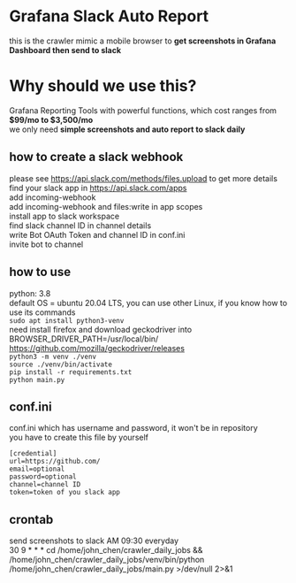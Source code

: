 # Grafana Slack Auto Report
this is the crawler mimic a mobile browser to **get screenshots in Grafana Dashboard then send to slack** <br />

# Why should we use this?
Grafana Reporting Tools with powerful functions, which cost ranges from **$99/mo to $3,500/mo** <br />
we only need **simple screenshots and auto report to slack daily** <br />

## how to create a slack webhook
please see <https://api.slack.com/methods/files.upload> to get more details <br />
find your slack app in <https://api.slack.com/apps> <br />
add incoming-webhook <br />
add incoming-webhook and files:write in app scopes <br />
install app to slack workspace <br />
find slack channel ID in channel details <br />
write Bot OAuth Token and channel ID in conf.ini <br />
invite bot to channel <br />

## how to use
python: 3.8 <br />
default OS = ubuntu 20.04 LTS, you can use other Linux, if you know how to use its commands <br />
`sudo apt install python3-venv` <br />
need install firefox and download geckodriver into BROWSER_DRIVER_PATH=/usr/local/bin/ <https://github.com/mozilla/geckodriver/releases> <br />
`python3 -m venv ./venv` <br />
`source ./venv/bin/activate` <br />
`pip install -r requirements.txt` <br />
`python main.py` <br />

## conf.ini
conf.ini which has username and password, it won't be in repository <br />
you have to create this file by yourself <br />

```
[credential]
url=https://github.com/
email=optional
password=optional
channel=channel ID
token=token of you slack app
```

## crontab
send screenshots to slack AM 09:30 everyday <br />
30 9 * * * cd /home/john_chen/crawler_daily_jobs && /home/john_chen/crawler_daily_jobs/venv/bin/python /home/john_chen/crawler_daily_jobs/main.py >/dev/null 2>&1 <br />
